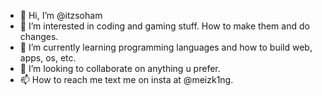 - 👋 Hi, I’m @itzsoham
- 👀 I’m interested in coding and gaming stuff. How to make them and do changes.
- 🌱 I’m currently learning programming languages and how to build web, apps, os, etc.
- 💞️ I’m looking to collaborate on anything u prefer.
- 📫 How to reach me text me on insta at @meizk1ng.

<!---
itzmrx/itzmrx is a ✨ special ✨ repository because its `README.md` (this file) appears on your GitHub profile.
You can click the Preview link to take a look at your changes.
--->
